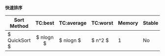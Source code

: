 **快速排序** 

| Sort Method   |  TC:best  | TC:average | TC:worst | Memory | Stable |
| ------------- | :-------: | ---------- | -------- | ------ | ------ |
| $ QuickSort $ | $ nlogn $ | $ nlogn $  | $ n^2 $  | 1      | No     |

